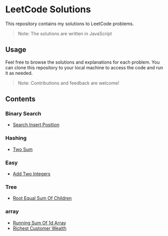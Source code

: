 # LeetCode Solutions

This repository contains my solutions to LeetCode problems.

> Note: The solutions are written in JavaScript

## Usage

Feel free to browse the solutions and explanations for each problem. You can clone this repository to your local machine to access the code and run it as needed.

> Note: Contributions and feedback are welcome!

## Contents

### Binary Search

- [Search Insert Position](./binary-search/search-insert-position.js)

### Hashing

- [Two Sum](./hashing/two-sum.js)

### Easy

- [Add Two Integers](./easy/add-two-integers.js)

### Tree

- [Root Equal Sum Of Children](./tree/root-equal-sum-of-children.js)

### array

- [Running Sum Of 1d Array](./array/running-sum-of-1d-array.js)
- [Richest Customer Wealth](./array/richest-customer-wealth.js)
